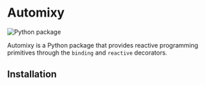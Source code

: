 # Automixy

![Python package](https://github.com/yourusername/automixy/workflows/Python%20package/badge.svg)

Automixy is a Python package that provides reactive programming primitives through the `binding` and `reactive` decorators.

## Installation